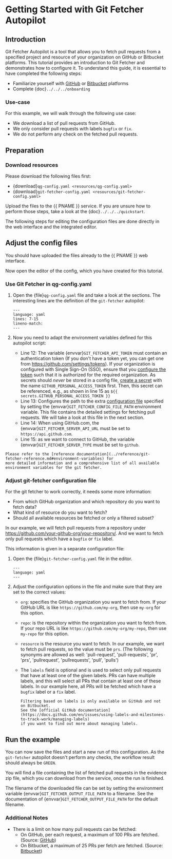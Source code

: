 <!--
SPDX-FileCopyrightText: 2024 grow platform GmbH

SPDX-License-Identifier: MIT
-->

# Getting Started with Git Fetcher Autopilot

## Introduction

Git Fetcher Autopilot is a tool that allows you to fetch pull requests from a specified project and resource of your organization on GitHub or Bitbucket platforms. This tutorial provides an introduction to Git Fetcher and demonstrates how to configure it. To understand this guide, it is essential to have completed the following steps:

* Familiarize yourself with [GitHub](https://docs.github.com) or [Bitbucket](https://www.atlassian.com/software/bitbucket/guides/basics/bitbucket-interface#your-work) platforms
* Complete {doc}`../../../onboarding`

### Use-case

For this example, we will walk through the following use case:

* We download a list of pull requests from GitHub.
* We only consider pull requests with labels `bugfix` or `fix`.
* We do not perform any check on the fetched pull requests.

## Preparation

### Download resources

Please download the following files first:

* {download}`qg-config.yaml <resources/qg-config.yaml>`
* {download}`git-fetcher-config.yaml <resources/git-fetcher-config.yaml>`

Upload the files to the {{ PNAME }} service. If you are unsure
how to perform those steps, take a look at the {doc}`../../../quickstart`.

The following steps for editing the configuration files are done directly in the
web interface and the integrated editor.

## Adjust the config files

You should have uploaded the files already to the {{ PNAME }} web interface.

Now open the editor of the config, which you have created for this tutorial.

### Use Git Fetcher in qg-config.yaml

1. Open the {file}`qg-config.yaml` file and take a look at the sections.
    The interesting lines are the definition of the `git-fetcher` autopilot:

    ```{literalinclude} resources/qg-config.yaml
    ---
    language: yaml
    lines: 7-15
    lineno-match:
    ---
    ```

2. Now you need to adapt the environment variables defined for this autopilot script:
    * Line 12: The variable {envvar}`GIT_FETCHER_API_TOKEN` must contain an
      authentication token (If you don't have a token yet, you can get one from
      <https://github.com/settings/tokens>). If your organization is configured with Single Sign-On (SSO), ensure that you [configure the token](https://docs.github.com/en/enterprise-cloud@latest/authentication/authenticating-with-saml-single-sign-on/authorizing-a-personal-access-token-for-use-with-saml-single-sign-on) such that it is authorized for the required organization.
      As secrets should _never_ be stored in a config file, [create a secret](../../../core/secrets/how-to-add-secrets.md) with the name `GITHUB_PERSONAL_ACCESS_TOKEN` first.
      Then, this secret can be referenced, e.g., as shown in line 15 as `${{ secrets.GITHUB_PERSONAL_ACCESS_TOKEN }}`
    * Line 13: Configures the path to the extra [configuration file](#adjust-git-fetcher-configuration-file)
        specified by setting the {envvar}`GIT_FETCHER_CONFIG_FILE_PATH` environment variable.
        This file contains the detailed settings for fetching pull requests.
        We will take a look at this file in the next section.
    * Line 14: When using GitHub.com, the {envvar}`GIT_FETCHER_SERVER_API_URL` must be set to `https://api.github.com`.
    * Line 15: as we want to connect to GitHub, the variable {envvar}`GIT_FETCHER_SERVER_TYPE` must be set to `github`.

```{note}
Please refer to the [reference documentation](../reference/git-fetcher-reference.md#environment-variables) for
more detailed information and a comprehensive list of all available environment variables for the git fetcher.
```

### Adjust git-fetcher configuration file

For the git fetcher to work correctly, it needs some more information:

* From which GitHub organization and which repository do you want to fetch data?
* What kind of resource do you want to fetch?
* Should all available resources be fetched or only a filtered subset?

In our example, we will fetch pull requests from a repository under
<https://github.com/your-github-org/your-repository/>. And we want to fetch only
pull requests which have a `bugfix` or `fix` label.

This information is given in a separate configuration file:

1. Open the {file}`git-fetcher-config.yaml` file in the editor.

    ```{literalinclude} resources/git-fetcher-config.yaml
    ---
    language: yaml
    ---
    ```

2. Adjust the configuration options in the file and make sure
    that they are set to the correct values:

    * `org`: specifies the GitHub organization you want to fetch from. If your
      GitHub URL is like `https://github.com/my-org`, then use `my-org` for this option.

    * `repo`: is the repository within the organization you want to fetch from. If your
      repo URL is like `https://github.com/my-org/my-repo`, then use `my-repo` for this option.

    * `resource` is the resource you want to fetch. In our example, we want to
      fetch pull requests, so the value must be `prs`.
      (The following synonyms are allowed as well: 'pull-request', 'pull-requests', 'pr', 'prs',
      'pullrequest', 'pullrequests', 'pull', 'pulls')

    * The `labels` field is optional and is used to select only pull requests
      that have at least one of the given labels. PRs can have multiple labels,
      and this will select all PRs that contain at least one of these labels.
      In our example here, all PRs will be fetched which have a `bugfix` label or
      a `fix` label.

      ```{note}
      Filtering based on labels is only available on GitHub and not on Bitbucket.
      See the [official GitHub documentation](https://docs.github.com/en/issues/using-labels-and-milestones-to-track-work/managing-labels)
      if you want to find out more about managing labels.
      ```

## Run the example

You can now save the files and start a new run of this configuration.
As the `git-fetcher` autopilot doesn't perform any checks, the workflow
result should always be `GREEN`.

You will find a file containing the list of fetched pull requests in the
evidence zip file, which you can download from the service, once the run is finished.

The filename of the downloaded file can be set by setting the environment
variable {envvar}`GIT_FETCHER_OUTPUT_FILE_PATH` to a filename. See the documentation
of {envvar}`GIT_FETCHER_OUTPUT_FILE_PATH` for the default filename.

### Additional Notes

* There is a limit on how many pull requests can be fetched:
  * On GitHub, per each request, a maximum of 100 PRs are fetched.
    (Source: [GitHub](https://docs.github.com/en/rest/pulls/pulls?apiVersion=2022-11-28))
  * On Bitbucket, a maximum of 25 PRs per fetch are fetched.
    (Source: [Bitbucket](https://developer.atlassian.com/server/bitbucket/rest/v805/api-group-pull-requests/#api-api-latest-projects-projectkey-repos-repositoryslug-pull-requests-get))
